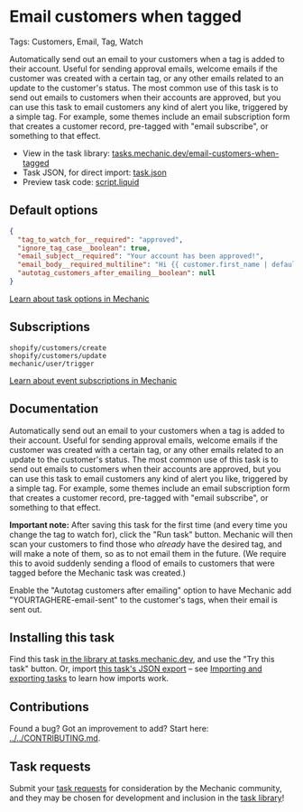 # Email customers when tagged

Tags: Customers, Email, Tag, Watch

Automatically send out an email to your customers when a tag is added to their account. Useful for sending approval emails, welcome emails if the customer was created with a certain tag, or any other emails related to an update to the customer's status. The most common use of this task is to send out emails to customers when their accounts are approved, but you can use this task to email customers any kind of alert you like, triggered by a simple tag. For example, some themes include an email subscription form that creates a customer record, pre-tagged with "email subscribe", or something to that effect.

* View in the task library: [tasks.mechanic.dev/email-customers-when-tagged](https://tasks.mechanic.dev/email-customers-when-tagged)
* Task JSON, for direct import: [task.json](../../tasks/email-customers-when-tagged.json)
* Preview task code: [script.liquid](./script.liquid)

## Default options

```json
{
  "tag_to_watch_for__required": "approved",
  "ignore_tag_case__boolean": true,
  "email_subject__required": "Your account has been approved!",
  "email_body__required_multiline": "Hi {{ customer.first_name | default: \"there\" }},\n\nYour account for {{ shop.name }} has been approved! Thanks for registering, and we'll see you soon.\n\nThanks,\nThe team at {{ shop.name }}",
  "autotag_customers_after_emailing__boolean": null
}
```

[Learn about task options in Mechanic](https://learn.mechanic.dev/core/tasks/options)

## Subscriptions

```liquid
shopify/customers/create
shopify/customers/update
mechanic/user/trigger
```

[Learn about event subscriptions in Mechanic](https://learn.mechanic.dev/core/tasks/subscriptions)

## Documentation

Automatically send out an email to your customers when a tag is added to their account. Useful for sending approval emails, welcome emails if the customer was created with a certain tag, or any other emails related to an update to the customer's status. The most common use of this task is to send out emails to customers when their accounts are approved, but you can use this task to email customers any kind of alert you like, triggered by a simple tag. For example, some themes include an email subscription form that creates a customer record, pre-tagged with "email subscribe", or something to that effect.

**Important note:** After saving this task for the first time (and every time you change the tag to watch for), click the "Run task" button. Mechanic will then scan your customers to find those who _already_ have the desired tag, and will make a note of them, so as to not email them in the future. (We require this to avoid suddenly sending a flood of emails to customers that were tagged before the Mechanic task was created.)

Enable the "Autotag customers after emailing" option to have Mechanic add "YOURTAGHERE-email-sent" to the customer's tags, when their email is sent out.

## Installing this task

Find this task [in the library at tasks.mechanic.dev](https://tasks.mechanic.dev/email-customers-when-tagged), and use the "Try this task" button. Or, import [this task's JSON export](../../tasks/email-customers-when-tagged.json) – see [Importing and exporting tasks](https://learn.mechanic.dev/core/tasks/import-and-export) to learn how imports work.

## Contributions

Found a bug? Got an improvement to add? Start here: [../../CONTRIBUTING.md](../../CONTRIBUTING.md).

## Task requests

Submit your [task requests](https://mechanic.canny.io/task-requests) for consideration by the Mechanic community, and they may be chosen for development and inclusion in the [task library](https://tasks.mechanic.dev/)!
